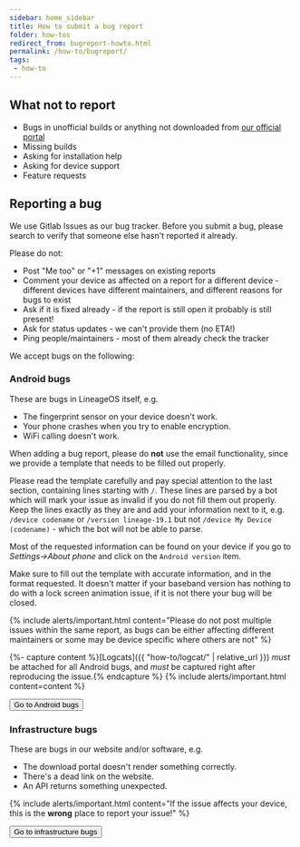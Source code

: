 ```yaml
---
sidebar: home_sidebar
title: How to submit a bug report
folder: how-tos
redirect_from: bugreport-howto.html
permalink: /how-to/bugreport/
tags:
 - how-to
---
```


## What not to report
  - Bugs in unofficial builds or anything not downloaded from [our official portal](https://lineage-downloads.mainlining.org/)
  - Missing builds
  - Asking for installation help
  - Asking for device support
  - Feature requests

## Reporting a bug

We use Gitlab Issues as our bug tracker. Before you submit a bug, please search to verify that someone else hasn't reported it already.

Please do not:
- Post "Me too" or "+1" messages on existing reports
- Comment your device as affected on a report for a different device - different devices have different maintainers, and different reasons for bugs to exist
- Ask if it is fixed already - if the report is still open it probably is still present!
- Ask for status updates - we can't provide them (no ETA!)
- Ping people/maintainers - most of them already check the tracker

We accept bugs on the following:

### Android bugs

These are bugs in LineageOS itself, e.g.
  - The fingerprint sensor on your device doesn't work.
  - Your phone crashes when you try to enable encryption.
  - WiFi calling doesn't work.

When adding a bug report, please do **not** use the email functionality, since we provide a template that needs to be filled out properly.

Please read the template carefully and pay special attention to the last section, containing lines starting with `/`.
These lines are parsed by a bot which will mark your issue as invalid if you do not fill them out properly.
Keep the lines exactly as they are and add your information next to it, e.g. `/device codename` or `/version lineage-19.1` but not `/device My Device (codename)` - which the bot will not be able to parse.

Most of the requested information can be found on your device if you go to *Settings->About phone* and click on the `Android version` item.

Make sure to fill out the template with accurate information, and in the format requested. It doesn't matter if your baseband version has nothing to do with a lock screen animation issue, if it is not there your bug will be closed.

  {% include alerts/important.html content="Please do not post multiple issues within the same report, as bugs can be either affecting different maintainers or some may be device specific where others are not" %}

  {%- capture content %}[Logcats]({{ "how-to/logcat/" | relative_url }}) *must* be attached for all Android bugs, and *must* be captured right after reproducing the issue.{% endcapture %}
  {% include alerts/important.html content=content %}

<a href="https://gitlab.com/LineageOS/issues/android/-/issues"><button class="btn btn-primary">Go to Android bugs</button></a>

### Infrastructure bugs

These are bugs in our website and/or software, e.g.
  - The download portal doesn't render something correctly.
  - There's a dead link on the website.
  - An API returns something unexpected.

  {% include alerts/important.html content="If the issue affects your device, this is the **wrong** place to report your issue!" %}

<a href="https://gitlab.com/LineageOS/issues/infra/-/issues"><button class="btn btn-primary">Go to infrastructure bugs</button></a>
